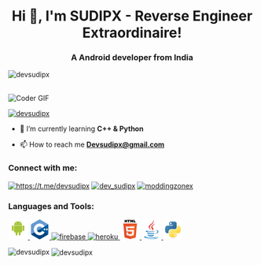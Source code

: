 <h1 align="center">Hi 👋, I'm SUDIPX - Reverse Engineer Extraordinaire!</h1>
<h3 align="center">A Android developer from India</h3>

<p align="left"> <img src="https://komarev.com/ghpvc/?username=devsudipx&label=Profile%20views&color=0e75b6&style=flat" alt="devsudipx" /> </p>
<br>
<img alt="Coder GIF" height=250 width=350 src="https://cdn.dribbble.com/users/730703/screenshots/6581243/avento.gif" />
<br>

<p align="left"> <a href="https://github.com/ryo-ma/github-profile-trophy"><img src="https://github-profile-trophy.vercel.app/?username=devsudipx" alt="devsudipx" /></a> </p>

- 🌱 I’m currently learning **C++ & Python**

- 📫 How to reach me **Devsudipx@gmail.com**

<h3 align="left">Connect with me:</h3>
<p align="left">
<a href="https://dev.to/https://t.me/devsudipx" target="blank"><img align="center" src="https://raw.githubusercontent.com/rahuldkjain/github-profile-readme-generator/master/src/images/icons/Social/devto.svg" alt="https://t.me/devsudipx" height="30" width="40" /></a>
<a href="https://instagram.com/dev_sudipx" target="blank"><img align="center" src="https://raw.githubusercontent.com/rahuldkjain/github-profile-readme-generator/master/src/images/icons/Social/instagram.svg" alt="dev_sudipx" height="30" width="40" /></a>
<a href="https://www.youtube.com/c/moddingzonex" target="blank"><img align="center" src="https://raw.githubusercontent.com/rahuldkjain/github-profile-readme-generator/master/src/images/icons/Social/youtube.svg" alt="moddingzonex" height="30" width="40" /></a>
</p>

<h3 align="left">Languages and Tools:</h3>
<p align="left"> <a href="https://developer.android.com" target="_blank" rel="noreferrer"> <img src="https://raw.githubusercontent.com/devicons/devicon/master/icons/android/android-original-wordmark.svg" alt="android" width="40" height="40"/> </a> <a href="https://www.w3schools.com/cpp/" target="_blank" rel="noreferrer"> <img src="https://raw.githubusercontent.com/devicons/devicon/master/icons/cplusplus/cplusplus-original.svg" alt="cplusplus" width="40" height="40"/> </a> <a href="https://firebase.google.com/" target="_blank" rel="noreferrer"> <img src="https://www.vectorlogo.zone/logos/firebase/firebase-icon.svg" alt="firebase" width="40" height="40"/> </a> <a href="https://heroku.com" target="_blank" rel="noreferrer"> <img src="https://www.vectorlogo.zone/logos/heroku/heroku-icon.svg" alt="heroku" width="40" height="40"/> </a> <a href="https://www.w3.org/html/" target="_blank" rel="noreferrer"> <img src="https://raw.githubusercontent.com/devicons/devicon/master/icons/html5/html5-original-wordmark.svg" alt="html5" width="40" height="40"/> </a> <a href="https://www.java.com" target="_blank" rel="noreferrer"> <img src="https://raw.githubusercontent.com/devicons/devicon/master/icons/java/java-original.svg" alt="java" width="40" height="40"/> </a> <a href="https://www.python.org" target="_blank" rel="noreferrer"> <img src="https://raw.githubusercontent.com/devicons/devicon/master/icons/python/python-original.svg" alt="python" width="40" height="40"/> </a> </p>

<p><img align="left" src="https://github-readme-stats.vercel.app/api/top-langs?username=devsudipx&show_icons=true&locale=en&layout=compact" alt="devsudipx" /></p>

<p>&nbsp;<img align="center" src="https://github-readme-stats.vercel.app/api?username=devsudipx&show_icons=true&locale=en" alt="devsudipx" /></p>
